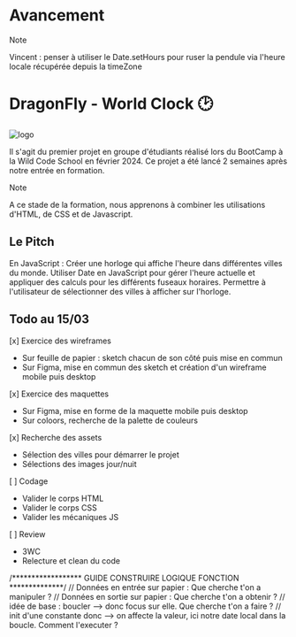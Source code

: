 # Avancement
> [!NOTE]
> Vincent : penser à utiliser le Date.setHours pour ruser la pendule via l'heure locale récupérée depuis la timeZone

# DragonFly - World Clock 🕑
![logo](https://github.com/VncPsq/DragonFly/blob/main/assets/logo_jour.png?raw=true)

Il s'agit du premier projet en groupe d'étudiants réalisé lors du BootCamp à la Wild Code School en février 2024. 
Ce projet a été lancé 2 semaines après notre entrée en formation. 
> [!NOTE]
> A ce stade de la formation, nous apprenons à combiner les utilisations d'HTML, de CSS et de Javascript.
## Le Pitch
En JavaScript : Créer une horloge qui affiche l'heure dans différentes villes du monde. 
Utiliser Date en JavaScript pour gérer l'heure actuelle et appliquer des calculs pour les différents fuseaux horaires. 
Permettre à l'utilisateur de sélectionner des villes à afficher sur l'horloge.
## Todo au 15/03
[x] Exercice des wireframes
  - Sur feuille de papier : sketch chacun de son côté puis mise en commun
  - Sur Figma, mise en commun des sketch et création d'un wireframe mobile puis desktop

[x] Exercice des maquettes
  - Sur Figma, mise en forme de la maquette mobile puis desktop
  - Sur coloors, recherche de la palette de couleurs

[x] Recherche des assets
  - Sélection des villes pour démarrer le projet
  - Sélections des images jour/nuit

[ ] Codage
  - Valider le corps HTML
  - Valider le corps CSS
  - Valider les mécaniques JS

[ ] Review
  - 3WC
  - Relecture et clean du code

/****************** GUIDE CONSTRUIRE LOGIQUE FONCTION **************/
// Données en entrée sur papier : Que cherche t'on a manipuler ? 
// Données en sortie sur papier : Que cherche t'on a obtenir ? 
// idée de base : boucler --> donc focus sur elle. Que cherche t'on a faire ? 
// init d'une constante donc --> on affecte la valeur, ici notre date local dans la boucle. Comment l'executer ? 